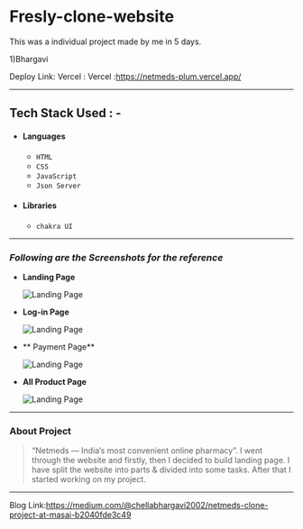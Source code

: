 # Fresly-clone-website

This was a individual project made by me in 5 days.

1)Bhargavi

Deploy Link:
Vercel : 
Vercel :https://netmeds-plum.vercel.app/

---

## Tech Stack Used : -

- #### Languages
  - `HTML`
  - `CSS`
  - `JavaScript `
  - `Json Server`
  
- #### Libraries
  - `chakra UI`
  
---


### _Following are the Screenshots for the reference_

- **Landing Page**

  ![Landing Page](https://miro.medium.com/max/786/1*w2Rg4O2QMTSGEAeyouPfyg.png)

- **Log-in Page**

  ![Landing Page](https://miro.medium.com/max/786/1*Y1__jPoIdmSf6XruWKukPg.png)

- ** Payment Page**

  ![Landing Page](https://miro.medium.com/max/786/1*TyLodT1H6sO3mAwqhJ3r5A.png)


- **All Product Page**

  ![Landing Page](https://miro.medium.com/max/786/1*VCloF5P-46oBajfehP6GaQ.png)

---

### About Project

> “Netmeds — India’s most convenient online pharmacy”. I went through the website and firstly, then I decided to build landing page. I have split the website into parts & divided into some tasks. After that I started working on my project.

---

Blog Link:https://medium.com/@chellabhargavi2002/netmeds-clone-project-at-masai-b2040fde3c49

